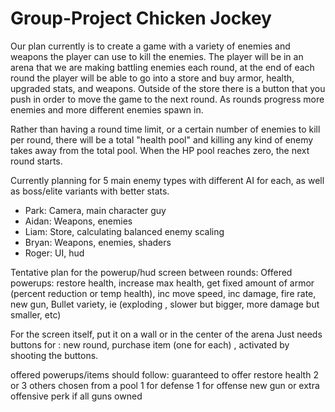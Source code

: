 # Group-Project Chicken Jockey
Our plan currently is to create a game with a variety of enemies and weapons the player can use to kill the enemies. The player will be in an arena that we are making battling enemies each round, at the end of each round the player will be able to go into a store and buy armor, health, upgraded stats, and weapons. Outside of the store there is a button that you push in order to move the game to the next round. As rounds progress more enemies and more different enemies spawn in.

Rather than having a round time limit, or a certain number of enemies to kill per round, there will be a total "health pool" and killing any kind of enemy takes away from the total pool. When the HP pool reaches zero, the next round starts.

Currently planning for 5 main enemy types with different AI for each, as well as boss/elite variants with better stats.


* Park: Camera, main character guy
* Aidan: Weapons, enemies
* Liam: Store, calculating balanced enemy scaling
* Bryan: Weapons, enemies, shaders
* Roger: UI, hud


Tentative plan for the powerup/hud screen between rounds:
Offered powerups:
restore health, increase max health, get fixed amount of armor (percent reduction or temp health), inc move speed, inc damage, fire rate, new gun, Bullet variety, ie (exploding , slower but bigger, more damage but smaller, etc)

For the screen itself, put it on a wall or in the center of the arena
Just needs buttons for : new round, purchase item (one for each) , activated by shooting the buttons.

offered powerups/items should follow:
	guaranteed to offer restore health
	2 or 3 others chosen from a pool 
		1 for defense
		1 for offense 
		new gun or extra offensive perk if all guns owned

